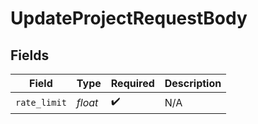 # UpdateProjectRequestBody


## Fields

| Field              | Type               | Required           | Description        |
| ------------------ | ------------------ | ------------------ | ------------------ |
| `rate_limit`       | *float*            | :heavy_check_mark: | N/A                |